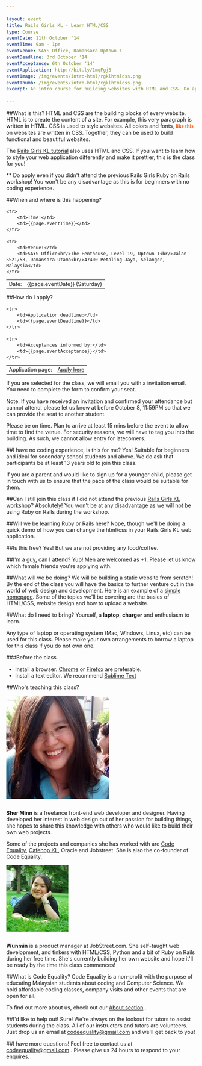 ```yaml
---

layout: event
title: Rails Girls KL - Learn HTML/CSS 
type: Course
eventDate: 11th October '14
eventTime: 9am - 1pm
eventVenue: SAYS Office, Damansara Uptown 1
eventDeadline: 3rd October '14
eventAcceptance: 6th October '14'
eventApplication: http://bit.ly/1mqFgj8
eventImage: /img/events/intro-html/rgklhtmlcss.png
eventThumb: /img/events/intro-html/rgklhtmlcss.png
excerpt: An intro course for building websites with HTML and CSS. Do apply even if you didn't attend the previous Rails Girls Ruby on Rails workshop!

---
```

<!-- <a class="large" target="_blank" href="/img/events/intro-js/intro-js-poster.png">Event poster</a>
-->

##What is this?
HTML and CSS are the building blocks of every website. HTML is to create the content of a site. For example, this very paragraph is written in HTML. CSS is used to style websites. All colors and fonts, <span style="color:#f25405; font-weight:bold; font-family:Arvo, serif">like this</span> on websites are written in CSS. Together, they can be used to build functional and beautiful websites.

The [Rails Girls KL tutorial](http://railsgirls-my.github.io/app/) also uses HTML and CSS. If you want to learn how to style your web application differently and make it prettier, this is the class for you!

** Do apply even if you didn't attend the previous Rails Girls Ruby on Rails workshop! You won't be any disadvantage as this is for beginners with no coding experience.

##When and where is this happening?
<table class="ce-event-details-table">
	<tr>
		<td>Date:</td>
		<td>{{page.eventDate}} (Saturday)</td>
	</tr>

	<tr>
		<td>Time:</td>
		<td>{{page.eventTime}}</td>
	</tr>

	<tr>
		<td>Venue:</td>
		<td>SAYS Office<br/>The Penthouse, Level 19, Uptown 1<br/>Jalan SS21/58, Damansara Utama<br/>47400 Petaling Jaya, Selangor, Malaysia</td>
	</tr>
</table>

##How do I apply?
<table class="ce-event-details-table">
	<tr>
		<td>Application page:</td>
		<td><a href="{{page.eventApplication}}">Apply here</a></td>
	</tr>

	<tr>
		<td>Application deadline:</td>
		<td>{{page.eventDeadline}}</td>
	</tr>

	<tr>
		<td>Acceptances informed by:</td>
		<td>{{page.eventAcceptance}}</td>
	</tr>
</table>

If you are selected for the class, we will email you with a invitation email. You need to complete the form to confirm your seat.

<div class="well">
Note: If you have received an invitation and confirmed your attendance but cannot attend, please let us know at before October 8, 11:59PM so that we can provide the seat to another student.
</div>

Please be on time. Plan to arrive at least 15 mins before the event to allow time to find the venue. For security reasons, we will have to tag you into the building. As such, we cannot allow entry for latecomers.

##I have no coding experience, is this for me?
Yes! Suitable for beginners and ideal for secondary school students and above. We do ask that participants be at least 13 years old to join this class. 

If you are a parent and would like to sign up for a younger child, please get in touch with us to ensure that the pace of the class would be suitable for them.

##Can I still join this class if I did not attend the previous [Rails Girls KL workshop](http://railsgirls.com/kl)?
Absolutely! You won't be at any disadvantage as we will not be using Ruby on Rails during the workshop.

##Will we be learning Ruby or Rails here?
Nope, though we'll be doing a quick demo of how you can change the html/css in your Rails Girls KL web application.

##Is this free?
Yes! But we are not providing any food/coffee. 

##I'm a guy, can I attend?
Yup! Men are welcomed as +1. Please let us know which female friends you're applying with.

##What will we be doing?
We will be building a static website from scratch! By the end of the class you will have the basics to further venture out in the world of web design and development. Here is an example of a <a href="http://mcopages.com/sherminn/" target="_blank">simple homepage</a>. Some of the topics we'll be covering are the basics of HTML/CSS, website design and how to upload a website.

##What do I need to bring?
Yourself, a __laptop__, __charger__ and enthusiasm to learn. 

Any type of laptop or operating system (Mac, Windows, Linux, etc) can be used for this class. Please make your own arrangements to borrow a laptop for this class if you do not own one.

###Before the class
* Install a browser. [Chrome](https://www.google.com/intl/en/chrome/browser/) or [Firefox](http://www.mozilla.org/en-US/firefox/new/) are preferable.
* Install a text editor. We recommend [Sublime Text](http://www.sublimetext.com/)


##Who's teaching this class?

<div class="row">
	<div class="col-sm-3 col-lg-2">
		<img class="img-responsive" src="/img/events/intro-html/sherminn.jpg" style="padding-bottom: 12px"/>
	</div>
	<div class="col-sm-9 col-lg-10">
		<p>
			<strong>Sher Minn</strong> is a freelance front-end web developer and designer. Having developed her interest in web design out of her passion for building things, she hopes to share this knowledge with others who would like to build their own web projects. </p>
		<p>
			Some of the projects and companies she has worked with are <a target="_blank" href="http://codeequality.org">Code Equality</a>, <a target="_blank" href="http://cafehopkl.com">Cafehop KL</a>, Oracle and Jobstreet. She is also the co-founder of Code Equality.
		</p>
	</div>
</div>

<div class="row">
	<div class="col-sm-3 col-lg-2">
		<img class="img-responsive" src="/img/events/intro-html/wunmin.jpg" style="padding-bottom: 12px"/>
	</div>
	<div class="col-sm-9 col-lg-10">
		<p>
			<strong>Wunmin</strong> is a product manager at JobStreet.com. She self-taught web development, and tinkers with HTML/CSS, Python and a bit of Ruby on Rails during her free time. She's currently building her own website and hope it'll be ready by the time this class commences!</p>
	</div>
</div>
 
##What is Code Equality? 
Code Equality is a non-profit with the purpose of educating Malaysian students about coding and Computer Science. We hold affordable coding classes, company visits and other events that are open for all.  

To find out more about us, check out our <a href="http://codeequality.org/index.html#about">About section</a>
. 

##I'd like to help out!
Sure! We're always on the lookout for tutors to assist students during the class. All of our instructors and tutors are volunteers. Just drop us an email at
<a href="mailto:codeequality@gmail.com">codeequality@gmail.com</a>
and we'll get back to you!

##I have more questions!
Feel free to contact us at
<a href="mailto:codeequality@gmail.com">codeequality@gmail.com</a>
. Please give us 24 hours to respond to your enquires.